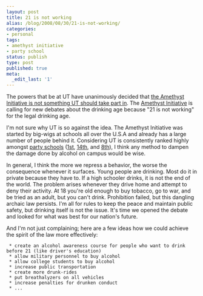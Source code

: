 ```yaml
---
layout: post
title: 21 is not working
alias: /blog/2008/08/30/21-is-not-working/
categories:
- personal
tags:
- amethyst initiative
- party school
status: publish
type: post
published: true
meta:
  _edit_last: '1'
---
```

The powers that be at UT have unanimously decided that <a title="Daily Texan coverage" href="http://media.www.dailytexanonline.com/media/storage/paper410/news/2008/08/29/TopStories/Council.Powers.Shouldnt.Sign.DrinkingAge.Initiative-3409091.shtml" target="_blank">the Amethyst Initiative is not something UT should take part in</a>. The <a title="Amethyst Initiative official page" href="http://www.amethystinitiative.org/" target="_blank">Amethyst Initiative</a> is calling for new debates about the drinking age because "21 is not working" for the legal drinking age.

I'm not sure why UT is so against the idea. The Amethyst Initiative was started by big-wigs at schools all over the U.S.A and already has a large number of people behind it. Considering UT is consistently ranked highly amongst <a title="Wikipedia Party Schools" href="http://en.wikipedia.org/wiki/Party_school" target="_blank">party schools</a> (<a title="USA Today coverage" href="http://www.usatoday.com/news/nation/2006-08-21-party-school-list_x.htm" target="_blank">1st</a>, <a title="Daily Texan coverage" href="http://media.www.dailytexanonline.com/media/storage/paper410/news/2006/08/25/TopStories/Ut.Jumps.14.Places.In.Party.School.Ranking-2239876.shtml" target="_blank">14th</a>, and <a title="Daily Texan coverage" href="http://media.www.dailytexanonline.com/media/storage/paper410/news/2008/07/31/University/News-Briefly.ut.The.No.8.Party.School.In.The.U.s.According.To.College.Guide-3396157.shtml" target="_blank">8th</a>), I think any method to dampen the damage done by alcohol on campus would be wise.

In general, I think the more we repress a behavior, the worse the consequence whenever it surfaces. Young people are drinking. Most do it in private because they have to. If a high schooler drinks, it is not the end of the world. The problem arises whenever they drive home and attempt to deny their activity. At 18 you're old enough to buy tobacco, go to war, and be tried as an adult, but you can't drink. Prohibition failed, but this dangling archaic law persists. I'm all for rules to keep the peace and maintain public safety, but drinking itself is not the issue. It's time we opened the debate and looked for what was best for our nation's future.

And I'm not just complaining; here are a few ideas how we could achieve the spirit of the law more effectively:

	 * create an alcohol awareness course for people who want to drink before 21 (like driver's education)
	 * allow military personnel to buy alcohol
	 * allow college students to buy alcohol
	 * increase public transportation
	 * create more drunk-rides
	 * put breathalyzers on all vehicles
	 * increase penalties for drunken conduct
	 * ...

